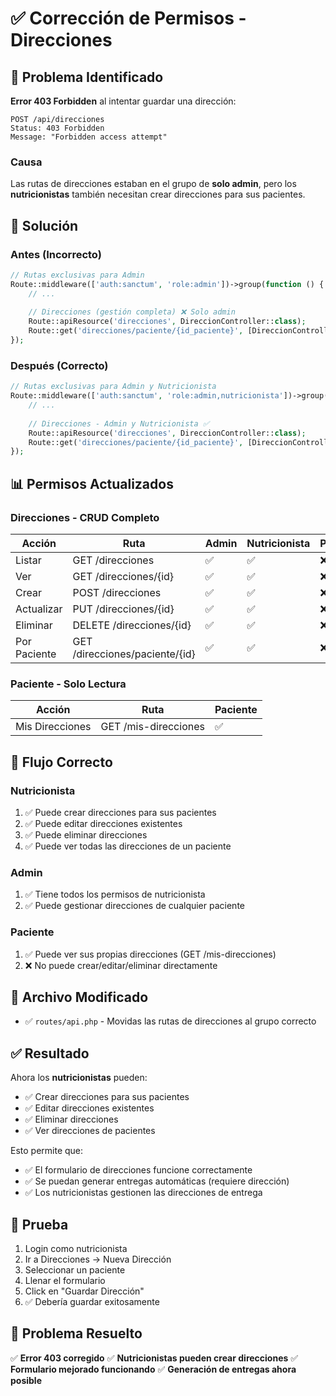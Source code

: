 # ✅ Corrección de Permisos - Direcciones

## 🐛 Problema Identificado

**Error 403 Forbidden** al intentar guardar una dirección:

```
POST /api/direcciones
Status: 403 Forbidden
Message: "Forbidden access attempt"
```

### Causa

Las rutas de direcciones estaban en el grupo de **solo admin**, pero los **nutricionistas** también necesitan crear direcciones para sus pacientes.

## 🔧 Solución

### Antes (Incorrecto)

```php
// Rutas exclusivas para Admin
Route::middleware(['auth:sanctum', 'role:admin'])->group(function () {
    // ...
    
    // Direcciones (gestión completa) ❌ Solo admin
    Route::apiResource('direcciones', DireccionController::class);
    Route::get('direcciones/paciente/{id_paciente}', [DireccionController::class, 'byPaciente']);
});
```

### Después (Correcto)

```php
// Rutas exclusivas para Admin y Nutricionista
Route::middleware(['auth:sanctum', 'role:admin,nutricionista'])->group(function () {
    // ...
    
    // Direcciones - Admin y Nutricionista ✅
    Route::apiResource('direcciones', DireccionController::class);
    Route::get('direcciones/paciente/{id_paciente}', [DireccionController::class, 'byPaciente']);
});
```

## 📊 Permisos Actualizados

### Direcciones - CRUD Completo

| Acción | Ruta | Admin | Nutricionista | Paciente |
|--------|------|-------|---------------|----------|
| Listar | GET /direcciones | ✅ | ✅ | ❌ |
| Ver | GET /direcciones/{id} | ✅ | ✅ | ❌ |
| Crear | POST /direcciones | ✅ | ✅ | ❌ |
| Actualizar | PUT /direcciones/{id} | ✅ | ✅ | ❌ |
| Eliminar | DELETE /direcciones/{id} | ✅ | ✅ | ❌ |
| Por Paciente | GET /direcciones/paciente/{id} | ✅ | ✅ | ❌ |

### Paciente - Solo Lectura

| Acción | Ruta | Paciente |
|--------|------|----------|
| Mis Direcciones | GET /mis-direcciones | ✅ |

## 🎯 Flujo Correcto

### Nutricionista
1. ✅ Puede crear direcciones para sus pacientes
2. ✅ Puede editar direcciones existentes
3. ✅ Puede eliminar direcciones
4. ✅ Puede ver todas las direcciones de un paciente

### Admin
1. ✅ Tiene todos los permisos de nutricionista
2. ✅ Puede gestionar direcciones de cualquier paciente

### Paciente
1. ✅ Puede ver sus propias direcciones (GET /mis-direcciones)
2. ❌ No puede crear/editar/eliminar directamente

## 📝 Archivo Modificado

- ✅ `routes/api.php` - Movidas las rutas de direcciones al grupo correcto

## ✅ Resultado

Ahora los **nutricionistas** pueden:
- ✅ Crear direcciones para sus pacientes
- ✅ Editar direcciones existentes
- ✅ Eliminar direcciones
- ✅ Ver direcciones de pacientes

Esto permite que:
- ✅ El formulario de direcciones funcione correctamente
- ✅ Se puedan generar entregas automáticas (requiere dirección)
- ✅ Los nutricionistas gestionen las direcciones de entrega

## 🧪 Prueba

1. Login como nutricionista
2. Ir a Direcciones → Nueva Dirección
3. Seleccionar un paciente
4. Llenar el formulario
5. Click en "Guardar Dirección"
6. ✅ Debería guardar exitosamente

## 🎉 Problema Resuelto

✅ **Error 403 corregido**
✅ **Nutricionistas pueden crear direcciones**
✅ **Formulario mejorado funcionando**
✅ **Generación de entregas ahora posible**
